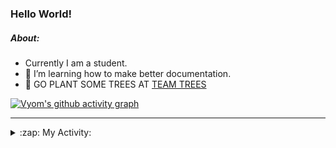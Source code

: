 ### Hello World!

##### About:
- Currently I am a student.
- 🌱 I’m learning how to make better documentation.
- 🌱 GO PLANT SOME TREES AT [TEAM TREES](https://teamtrees.org/)

[![Vyom's github activity graph](https://activity-graph.herokuapp.com/graph?username=Vyvy-vi)](https://github.com/ashutosh00710/github-readme-activity-graph)

---
<details>
  <summary>:zap: My Activity:</summary>
  
<!--START_SECTION:waka-->
![Code Time](http://img.shields.io/badge/Code%20Time-946%20hrs%2043%20mins-blue)

**I'm a Night 🦉** 

```text
🌞 Morning    95 commits     ███░░░░░░░░░░░░░░░░░░░░░░   13.59% 
🌆 Daytime    169 commits    ██████░░░░░░░░░░░░░░░░░░░   24.18% 
🌃 Evening    229 commits    ████████░░░░░░░░░░░░░░░░░   32.76% 
🌙 Night      206 commits    ███████░░░░░░░░░░░░░░░░░░   29.47%

```
📅 **I'm Most Productive on Sunday** 

```text
Monday       100 commits    ███░░░░░░░░░░░░░░░░░░░░░░   14.31% 
Tuesday      113 commits    ████░░░░░░░░░░░░░░░░░░░░░   16.17% 
Wednesday    85 commits     ███░░░░░░░░░░░░░░░░░░░░░░   12.16% 
Thursday     104 commits    ███░░░░░░░░░░░░░░░░░░░░░░   14.88% 
Friday       104 commits    ███░░░░░░░░░░░░░░░░░░░░░░   14.88% 
Saturday     76 commits     ██░░░░░░░░░░░░░░░░░░░░░░░   10.87% 
Sunday       117 commits    ████░░░░░░░░░░░░░░░░░░░░░   16.74%

```


📊 **This Week I Spent My Time On** 

```text
🔥 Editors: 
VS Code                  9 hrs 21 mins       █████████████████████████   100.0%

🐱‍💻 Projects: 
CSF                      3 hrs 33 mins       █████████░░░░░░░░░░░░░░░░   37.95% 
generators               2 hrs 47 mins       ███████░░░░░░░░░░░░░░░░░░   29.89% 
praise                   1 hr 11 mins        ███░░░░░░░░░░░░░░░░░░░░░░   12.7% 
discord-bot              56 mins             ██░░░░░░░░░░░░░░░░░░░░░░░   10.12% 
github-readme-youtube-car52 mins             ██░░░░░░░░░░░░░░░░░░░░░░░   9.34%

```


 Last Updated on 08/11/2022 15:04:34 UTC
<!--END_SECTION:waka-->
</details>
